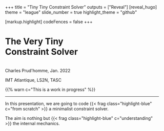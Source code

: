 +++
title = "Tiny Tiny Constraint Solver"
outputs = ["Reveal"]
[reveal_hugo]
theme = "league"
slide_number = true
highlight_theme = "github"

[markup.highlight]
codeFences = false
+++

# The Very Tiny </br> Constraint Solver
</br>
Charles Prud'homme, Jan. 2022

IMT Atlantique, LS2N, TASC


{{% warn c="This is a work in progress" %}}

---
 
In this presentation, we are going to code {{< frag class="highlight-blue" c="from scratch" >}} a minimalist constraint solver.

The aim is nothing but {{< frag class="highlight-blue" c="understanding" >}} the internal mechanics.
